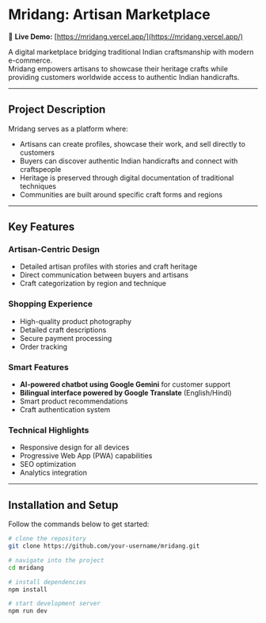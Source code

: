 # Mridang: Artisan Marketplace  

🔗 **Live Demo:** [https://mridang.vercel.app/](https://mridang.vercel.app/)  

A digital marketplace bridging traditional Indian craftsmanship with modern e-commerce.  
Mridang empowers artisans to showcase their heritage crafts while providing customers worldwide access to authentic Indian handicrafts.

---

## Project Description  
Mridang serves as a platform where:  
- Artisans can create profiles, showcase their work, and sell directly to customers  
- Buyers can discover authentic Indian handicrafts and connect with craftspeople  
- Heritage is preserved through digital documentation of traditional techniques  
- Communities are built around specific craft forms and regions  

---

## Key Features  

### Artisan-Centric Design  
- Detailed artisan profiles with stories and craft heritage  
- Direct communication between buyers and artisans  
- Craft categorization by region and technique  

### Shopping Experience  
- High-quality product photography  
- Detailed craft descriptions  
- Secure payment processing  
- Order tracking  

### Smart Features  
- **AI-powered chatbot using Google Gemini** for customer support  
- **Bilingual interface powered by Google Translate** (English/Hindi)  
- Smart product recommendations  
- Craft authentication system  

### Technical Highlights  
- Responsive design for all devices  
- Progressive Web App (PWA) capabilities  
- SEO optimization  
- Analytics integration  

---

## Installation and Setup  
Follow the commands below to get started:  

```bash
# clone the repository
git clone https://github.com/your-username/mridang.git

# navigate into the project
cd mridang

# install dependencies
npm install

# start development server
npm run dev
